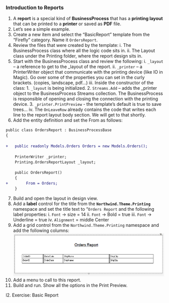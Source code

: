 ﻿### Introduction to Reports

1.	A **report** is a special kind of **BusinessProcess** that has a **printing layout** that can be printed to a **printer** or saved as **PDF** file.
2.	Let’s see a simple example.
3.	Create a new item and select the “BasicReport” template from the “Firefly” category. Name it `OrdersReport`.
4.	Review the files that were created by the template:
    i. The BusinessProcess class where all the logic code sits in.
    ii. The Layout class under the Printing folder, where the report design sits in.
5.	Start with the BusinessProcess class and review the following:
    i. `_layout` – a reference to get to the _layout of the report.
    ii. `_printer` – a PrinterWriter object that communicate with the printing device (like IO in Magic).
Go over some of the properties you can set in the curly brackets.
(copies, landscape, pdf…)
    iii.	Inside the constructor of the class:
          1. `_layout` is being initialized.
          2. `Streams.Add` – adds the _printer object to the BusinessProcess Streams collection. The BusinessProcess is responsible of opening and closing the connection with the printing device.
          3. `_printer.PrintPreview` - the template’s default is true to save trees…
    iv. The `OnLeaveRow` already contains the code that writes each line to the report layout body section. We will get to that shortly.
6.	Add the entity definition and set the From as follows:
```diff
public class OrdersReport : BusinessProcessBase
{

+   public readonly Models.Orders Orders = new Models.Orders();

    PrinterWriter _printer;
    Printing.OrdersReportLayout _layout;

    public OrdersReport()
    {
+        From = Orders;
    }
```
7. Build and open the layout in design view.
8. Add a **label** control for the title from the **`Northwind.Theme.Printing`** namespace and set the title text to “`Orders Report` and the following label properties:
    i. `Font` -> size = 14
    ii. `Font` -> Bold = true
    iii. `Font` -> Underline = true
    iv. `Alignment` = middle Center
9.	Add a grid control from the `Northwind.Theme.Printing` namespace and add the following columns:
![OrdersReport](OrdersReport.png)
10. Add a menu to call to this report.
11. Build and run. Show all the options in the Print Preview.

l2. Exercise: Basic Report

